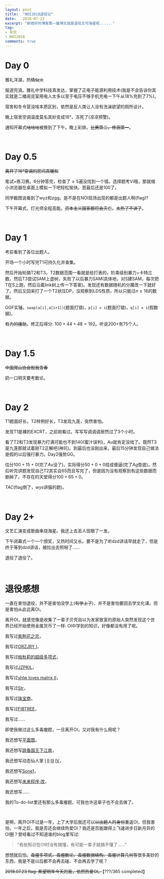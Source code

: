 ```yaml
---
layout: post
title:  "NOI2018退役记"
date:   2018-07-22
excerpt: "新搭好的博客第一篇博文就是退役文可海星呢......"
tag:
- 杂文
- NOI2018
comments: true
---
```


# Day 0

雅礼洋湖，热~~情似火~~

报道完浪。雅礼中学科技真发达，掌握了正电子能源利用技术(我是不会告诉你其实就是二楼阅览室用电人太多以至于电压不够手机充电一下午从$18\%$充到了$7\%$)。

宿舍和冬令营没啥本质区别，依然是反人类让人没有洗澡欲望的厕所设计。

晚上宿舍空调温度莫名其妙变成$16°$，冻死了(凉凉预警)。

通知开幕式~~咕咕咕~~被换到了下午。晚上彩排。~~比赛第二，修涵第一~~。

<br/>



# Day 0.5

~~离开了$16°$空调的房间真暖和~~

笔试+练习赛。$6$分钟答完，检查了$\ge 5$遍没找到一个错。选择题考Vi哦，那就缩小浏览器在桌面上模拟一下吧轻松愉快。恩最后还是$100$了。

同学截图说看到了wyz和zgg。是不是在NOI现场出现的都是出题人啊(flag)?

下午开幕式，灯光师全程高能。~~资本主义国家都将会灭亡~~。~~太热了不讲了~~。

<br/>



# Day 1

考前看到了各位出题人。

开场一个小时写完T1可持久化并查集。

然后开始轮搞T2和T3。T2数据范围一看就是给打表的，阶乘级别暴力+卡特兰数。然后T3尝试SAM上虚树，失败了以后暴力SAM(具体地，对S建SAM，每次把T在S上跑，然后沿着link树上传一下答案)。发现还有数据随机的分魔改一下就好了。然后又回来打了一个T2状压DP，没观察到LDS性质，所以只能过$n \le 16$的数据。

GGF实锤。`swap(a[i],a[i+1])`(题面打错)，`p[i] = i`(题面打错)，`q[i] = i`(假数据)。

~~有力的援助~~。修正后得分: $100 + 44 + 48 = 192$。听说$200+$有$75$个人。

<br/>



# Day 1.5

~~中国爬山协会毁我青春~~

奶一口明天要考数论。

<br/>



# Day 2

T1题面好长，T2样例好长，T3发现九莲，突然害怕。

发现T1是裸的EXCRT，之前刚看过。写写写调调调居然过了3个小时。

看了T2和T3发现暴力打满可能也不到140(蜜汁误判)，$Au$就肯定没戏了。既然T3是九莲那就试着刚T2正解吧(神坑)。到最后也没刚出来，最后15分钟发现自己做法是假的以后强行暴力。Day2强势GG。

估分$100 + 15 + 0$(完了$Au$没了)。实际得分$50 + 0 + 0$挂成傻逼(完了$Ag$垫底)。然后听完讲题发现自己T2其实会$65$而且写完了，但是因为没有观察到有这些数据而删掉了。不存在的天堂得分$100 + 65 + 0$。

$TAC$(flag倒了，wys讲猫的题)。

<br/>



# Day 2+

文艺汇演变成歌曲串烧海星。我还上去丢人现眼了一发。

下午闭幕式一个一个颁奖，又热时间又长。要不是为了听dzd讲话早就走了，但是终于等到dzd讲话，被拉出去照相了......

退役了退役了。

<br/>



# 退役感想

一直在害怕退役，并不是害怕没学上(~~有学上了~~)，并不是害怕要回去学文化课。但是害怕从此远离OI。

离开OI，就感觉像是收集了一辈子贝壳自以为发家致富的原始人突然发现这个世界已经开始使用金属货币了一样: OI中学到的知识，好像都没有用了呢。

我写过[紫荆花之恋](http://uoj.ac/problem/55)，

我写过[ORZJRY I](https://www.lydsy.com/JudgeOnline/problem.php?id=3337)，

我写过[帕秋莉的超级多项式](http://cogs.pro:8080/cogs/problem/problem.php?pid=2189)，

我写过[JZPKIL](http://www.tsinsen.com/A1300)，

我写过[shlw loves matrix II](https://www.lydsy.com/JudgeOnline/problem.php?id=4162)，

我写过[Str](https://www.lydsy.com/JudgeOnline/problem.php?id=3145)，

我写过[珠宝商](https://www.lydsy.com/JudgeOnline/problem.php?id=1921)，

我写过[FIBTREE](https://www.codechef.com/problems/FIBTREE)，

我写过......

即使我做过这么多毒瘤题，一旦离开OI，又对我有什么用呢？

我还想写[平面图](http://uoj.ac/problem/57)，

我还想写[跳蚤国王下江南](http://uoj.ac/problem/23)，

我还想写动态仙人掌 [I](http://uoj.ac/problem/63) [II](http://uoj.ac/problem/64) [III](http://uoj.ac/problem/65) [IV](http://uoj.ac/problem/106)，

我还想写[Sone1](https://www.lydsy.com/JudgeOnline/problem.php?id=3153)，

我还想写[未来程序·改](http://uoj.ac/problem/98)，

我还想写......

我的To-do-list里还有那么多毒瘤题，可我也许这辈子也不会去做了。

<br/>



是啊，离开OI不过是一年，上了大学后我还可以~~以出题人的身份~~重返OI，但我害怕，一年之后，我是否还会继续热爱OI？我还是否能跟得上飞速进步日新月异的OI圈？曾经看过不知道谁的blog里写过:

> "有些知识在OI时没有搞懂，有可能一辈子就搞不懂了......"

想想就后怕。~~毒瘤多项式、毒瘤数论、毒瘤数据结构、毒瘤计算几何等~~很多美妙的东西，我是不是以后都不会再去碰、不会再去学了呢？

~~2018.07.23 flag: 希望明年今天的我，依然热爱OI。~~【???/365 completed】



